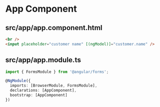 # App Component

## src/app/app.component.html

```html
<br />
<input placeholder="customer name" [(ngModel)]="customer.name" />
```

## src/app/app.module.ts

```ts
import { FormsModule } from '@angular/forms';

@NgModule({
  imports: [BrowserModule, FormsModule],
  declarations: [AppComponent],
  bootstrap: [AppComponent]
})
```
